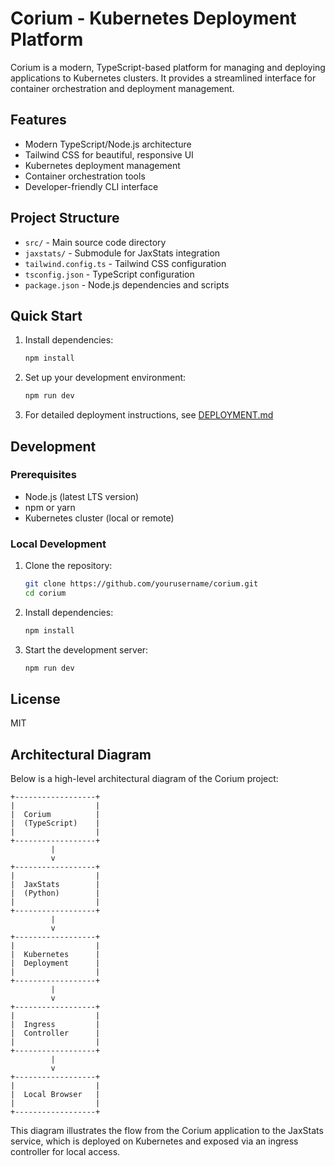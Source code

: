 # Corium - Kubernetes Deployment Platform

Corium is a modern, TypeScript-based platform for managing and deploying applications to Kubernetes clusters. It provides a streamlined interface for container orchestration and deployment management.

## Features

- Modern TypeScript/Node.js architecture
- Tailwind CSS for beautiful, responsive UI
- Kubernetes deployment management
- Container orchestration tools
- Developer-friendly CLI interface

## Project Structure

- `src/` - Main source code directory
- `jaxstats/` - Submodule for JaxStats integration
- `tailwind.config.ts` - Tailwind CSS configuration
- `tsconfig.json` - TypeScript configuration
- `package.json` - Node.js dependencies and scripts

## Quick Start

1. Install dependencies:
   ```bash
   npm install
   ```

2. Set up your development environment:
   ```bash
   npm run dev
   ```

3. For detailed deployment instructions, see [DEPLOYMENT.md](./DEPLOYMENT.md)

## Development

### Prerequisites

- Node.js (latest LTS version)
- npm or yarn
- Kubernetes cluster (local or remote)

### Local Development

1. Clone the repository:
   ```bash
   git clone https://github.com/yourusername/corium.git
   cd corium
   ```

2. Install dependencies:
   ```bash
   npm install
   ```

3. Start the development server:
   ```bash
   npm run dev
   ```

## License

MIT

## Architectural Diagram

Below is a high-level architectural diagram of the Corium project:

```
+------------------+
|                  |
|  Corium          |
|  (TypeScript)    |
|                  |
+------------------+
         |
         v
+------------------+
|                  |
|  JaxStats        |
|  (Python)        |
|                  |
+------------------+
         |
         v
+------------------+
|                  |
|  Kubernetes      |
|  Deployment      |
|                  |
+------------------+
         |
         v
+------------------+
|                  |
|  Ingress         |
|  Controller      |
|                  |
+------------------+
         |
         v
+------------------+
|                  |
|  Local Browser   |
|                  |
+------------------+
```

This diagram illustrates the flow from the Corium application to the JaxStats service, which is deployed on Kubernetes and exposed via an ingress controller for local access. 